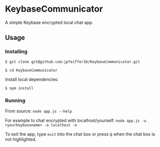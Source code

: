 # KeybaseCommunicator
A simple Keybase encrypted local chat app.

## Usage

### Installing

`$ git clone git@github.com:jpfeiffer16/KeybaseCommunicator.git`

`$ cd KeybaseCommunicator`

Install local dependencies:

`$ npm install`

### Running
From source: `node app.js --help`

For example to chat encrypted with localhost/yourself: `node app.js -u <yourkeybasename> -a localhost -e`

To exit the app, type `exit` into the chat box or press q when the chat box is not highlighted.
